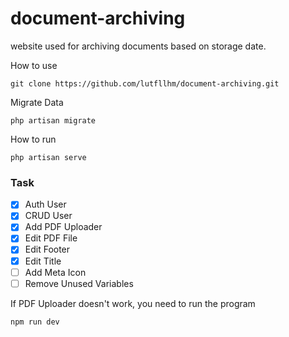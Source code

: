 # document-archiving
website used for archiving documents based on storage date.

How to use
```
git clone https://github.com/lutfllhm/document-archiving.git
```
Migrate Data
```
php artisan migrate
```

How to run
```
php artisan serve
````

### Task

- [x] Auth User
- [x] CRUD User
- [x] Add PDF Uploader
- [x] Edit PDF File
- [x] Edit Footer
- [x] Edit Title
- [ ] Add Meta Icon
- [ ] Remove Unused Variables

If PDF Uploader doesn't work, you need to run the program
```
npm run dev
````
